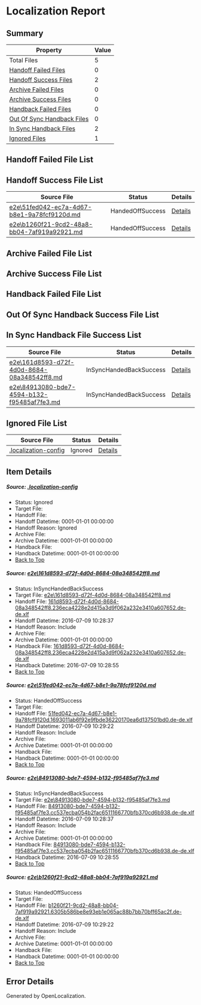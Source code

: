# <a name='report-top'></a> Localization Report

## Summary
 Property | Value 
 -------- | ----- 
 Total Files | 5
[ Handoff Failed Files ](#handoff-failed-list)| 0
[ Handoff Success Files ](#handoff-success-list)| 2
[ Archive Failed Files ](#archive-failed-list)| 0
[ Archive Success Files ](#archive-success-list)| 0
[ Handback Failed Files ](#handback-failed-list)| 0
[ Out Of Sync Handback Files ](#outofsync-handback-success-list)| 0
[ In Sync Handback Files ](#insync-handback-success-list)| 2
[ Ignored Files ](#ignored-list)| 1

## <a name='handoff-failed-list'></a> Handoff Failed File List

## <a name='handoff-success-list'></a> Handoff Success File List
 Source File | Status | Details 
 ----------- | ------ | ------- 
 [e2e\51fed042-ec7a-4d67-b8e1-9a78fcf9120d.md](https://github.com/OpenLocalizationTestOrg/oltest/blob/7d1b915be9b3fcdc5109003764c664d0e0338650/e2e/51fed042-ec7a-4d67-b8e1-9a78fcf9120d.md) | HandedOffSuccess | [Details](#1c30315e7799d88b3a2c3def1e3cd449b1b370dd2)
 [e2e\b1260f21-9cd2-48a8-bb04-7af919a92921.md](https://github.com/OpenLocalizationTestOrg/oltest/blob/7d1b915be9b3fcdc5109003764c664d0e0338650/e2e/b1260f21-9cd2-48a8-bb04-7af919a92921.md) | HandedOffSuccess | [Details](#16191ae6cb7cba4135277dcf88fc5b81925725904)

## <a name='archive-failed-list'></a> Archive Failed File List

## <a name='archive-success-list'></a> Archive Success File List

## <a name='handback-failed-list'></a> Handback Failed File List

## <a name='outofsync-handback-success-list'></a> Out Of Sync Handback Success File List

## <a name='insync-handback-success-list'></a> In Sync Handback File Success List
 Source File | Status | Details 
 ----------- | ------ | ------- 
 [e2e\161d8593-d72f-4d0d-8684-08a348542ff8.md](https://github.com/OpenLocalizationTestOrg/oltest/blob/926c02d3d37359145f793277b493f352aba0e317/e2e/161d8593-d72f-4d0d-8684-08a348542ff8.md) | InSyncHandedBackSuccess | [Details](#928f464c3dc45af6a0bda4ec29803238db646c361)
 [e2e\84913080-bde7-4594-b132-f95485af7fe3.md](https://github.com/OpenLocalizationTestOrg/oltest/blob/926c02d3d37359145f793277b493f352aba0e317/e2e/84913080-bde7-4594-b132-f95485af7fe3.md) | InSyncHandedBackSuccess | [Details](#a6eafc6ed0e6235c667c8ba45b92ac6ad9b1f04a3)

## <a name='ignored-list'></a> Ignored File List
 Source File | Status | Details 
 ----------- | ------ | ------- 
 [.localization-config](https://github.com/OpenLocalizationTestOrg/oltest/blob/7d1b915be9b3fcdc5109003764c664d0e0338650/.localization-config) | Ignored | [Details](#3d4f252ac210baf56311d7e97dcc2db10974dbd20)

## Item Details
##### <a name='3d4f252ac210baf56311d7e97dcc2db10974dbd20'></a> Source: [.localization-config](https://github.com/OpenLocalizationTestOrg/oltest/blob/7d1b915be9b3fcdc5109003764c664d0e0338650/.localization-config)
* Status: Ignored
* Target File: 
* Handoff File: 
* Handoff Datetime: 0001-01-01 00:00:00
* Handoff Reason: Ignored
* Archive File: 
* Archive Datetime: 0001-01-01 00:00:00
* Handback File: 
* Handback Datetime: 0001-01-01 00:00:00
* [Back to Top](#report-top)

##### <a name='928f464c3dc45af6a0bda4ec29803238db646c361'></a> Source: [e2e\161d8593-d72f-4d0d-8684-08a348542ff8.md](https://github.com/OpenLocalizationTestOrg/oltest/blob/926c02d3d37359145f793277b493f352aba0e317/e2e/161d8593-d72f-4d0d-8684-08a348542ff8.md)
* Status: InSyncHandedBackSuccess
* Target File: [e2e\161d8593-d72f-4d0d-8684-08a348542ff8.md](https://github.com/OpenLocalizationTestOrg/oltest-dede-fly/blob/f4bd20ad97b49a3cca985616755de838b31dfde1/e2e/161d8593-d72f-4d0d-8684-08a348542ff8.md)
* Handoff File: [161d8593-d72f-4d0d-8684-08a348542ff8.236eca4228e2d415a3d9f062a232e3410a607652.de-de.xlf](https://github.com/OpenLocalizationTestOrg/olhandoff-e2e/blob/04e221be277e7914fb40899eddc78e5e0520963c/ol-handoff/OpenLocalizationTestOrg/oltest-dede-fly/ci/high/161d8593-d72f-4d0d-8684-08a348542ff8.236eca4228e2d415a3d9f062a232e3410a607652.de-de.xlf)
* Handoff Datetime: 2016-07-09 10:28:37
* Handoff Reason: Include
* Archive File: 
* Archive Datetime: 0001-01-01 00:00:00
* Handback File: [161d8593-d72f-4d0d-8684-08a348542ff8.236eca4228e2d415a3d9f062a232e3410a607652.de-de.xlf](https://github.com/OpenLocalizationTestOrg/olhandback-e2e/blob/ecbaee014df6eefea12355f423bad1dab7b2bafd/ol-handback/OpenLocalizationTestOrg/oltest-dede-fly/ci/high/161d8593-d72f-4d0d-8684-08a348542ff8.236eca4228e2d415a3d9f062a232e3410a607652.de-de.xlf)
* Handback Datetime: 2016-07-09 10:28:55
* [Back to Top](#report-top)

##### <a name='1c30315e7799d88b3a2c3def1e3cd449b1b370dd2'></a> Source: [e2e\51fed042-ec7a-4d67-b8e1-9a78fcf9120d.md](https://github.com/OpenLocalizationTestOrg/oltest/blob/7d1b915be9b3fcdc5109003764c664d0e0338650/e2e/51fed042-ec7a-4d67-b8e1-9a78fcf9120d.md)
* Status: HandedOffSuccess
* Target File: 
* Handoff File: [51fed042-ec7a-4d67-b8e1-9a78fcf9120d.1693011ab6f92e9fbde36220170ea6d137501bd0.de-de.xlf](https://github.com/OpenLocalizationTestOrg/olhandoff-e2e/blob/762f2c283396955876dc1612073ac597abcd0172/ol-handoff/OpenLocalizationTestOrg/oltest-dede-fly/ci/ht/51fed042-ec7a-4d67-b8e1-9a78fcf9120d.1693011ab6f92e9fbde36220170ea6d137501bd0.de-de.xlf)
* Handoff Datetime: 2016-07-09 10:29:22
* Handoff Reason: Include
* Archive File: 
* Archive Datetime: 0001-01-01 00:00:00
* Handback File: 
* Handback Datetime: 0001-01-01 00:00:00
* [Back to Top](#report-top)

##### <a name='a6eafc6ed0e6235c667c8ba45b92ac6ad9b1f04a3'></a> Source: [e2e\84913080-bde7-4594-b132-f95485af7fe3.md](https://github.com/OpenLocalizationTestOrg/oltest/blob/926c02d3d37359145f793277b493f352aba0e317/e2e/84913080-bde7-4594-b132-f95485af7fe3.md)
* Status: InSyncHandedBackSuccess
* Target File: [e2e\84913080-bde7-4594-b132-f95485af7fe3.md](https://github.com/OpenLocalizationTestOrg/oltest-dede-fly/blob/f4bd20ad97b49a3cca985616755de838b31dfde1/e2e/84913080-bde7-4594-b132-f95485af7fe3.md)
* Handoff File: [84913080-bde7-4594-b132-f95485af7fe3.cc537ecba054b2fac6511166770bfb370cd6b938.de-de.xlf](https://github.com/OpenLocalizationTestOrg/olhandoff-e2e/blob/04e221be277e7914fb40899eddc78e5e0520963c/ol-handoff/OpenLocalizationTestOrg/oltest-dede-fly/ci/high/84913080-bde7-4594-b132-f95485af7fe3.cc537ecba054b2fac6511166770bfb370cd6b938.de-de.xlf)
* Handoff Datetime: 2016-07-09 10:28:37
* Handoff Reason: Include
* Archive File: 
* Archive Datetime: 0001-01-01 00:00:00
* Handback File: [84913080-bde7-4594-b132-f95485af7fe3.cc537ecba054b2fac6511166770bfb370cd6b938.de-de.xlf](https://github.com/OpenLocalizationTestOrg/olhandback-e2e/blob/ecbaee014df6eefea12355f423bad1dab7b2bafd/ol-handback/OpenLocalizationTestOrg/oltest-dede-fly/ci/high/84913080-bde7-4594-b132-f95485af7fe3.cc537ecba054b2fac6511166770bfb370cd6b938.de-de.xlf)
* Handback Datetime: 2016-07-09 10:28:55
* [Back to Top](#report-top)

##### <a name='16191ae6cb7cba4135277dcf88fc5b81925725904'></a> Source: [e2e\b1260f21-9cd2-48a8-bb04-7af919a92921.md](https://github.com/OpenLocalizationTestOrg/oltest/blob/7d1b915be9b3fcdc5109003764c664d0e0338650/e2e/b1260f21-9cd2-48a8-bb04-7af919a92921.md)
* Status: HandedOffSuccess
* Target File: 
* Handoff File: [b1260f21-9cd2-48a8-bb04-7af919a92921.6305b586be8e93eb1e065ac88b7bb70bff65ac2f.de-de.xlf](https://github.com/OpenLocalizationTestOrg/olhandoff-e2e/blob/762f2c283396955876dc1612073ac597abcd0172/ol-handoff/OpenLocalizationTestOrg/oltest-dede-fly/ci/ht/b1260f21-9cd2-48a8-bb04-7af919a92921.6305b586be8e93eb1e065ac88b7bb70bff65ac2f.de-de.xlf)
* Handoff Datetime: 2016-07-09 10:29:22
* Handoff Reason: Include
* Archive File: 
* Archive Datetime: 0001-01-01 00:00:00
* Handback File: 
* Handback Datetime: 0001-01-01 00:00:00
* [Back to Top](#report-top)


## Error Details

Generated by OpenLocalization.
